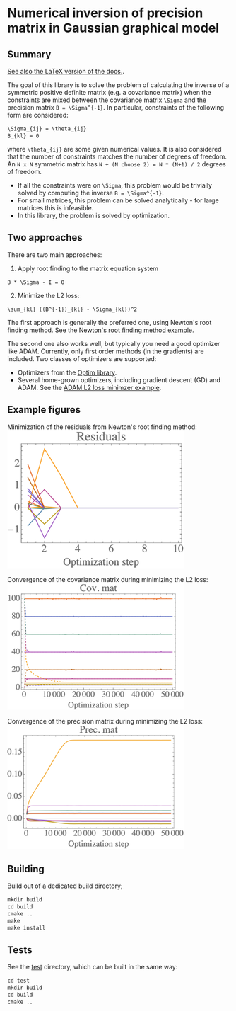 # Numerical inversion of precision matrix in Gaussian graphical model

## Summary

[See also the LaTeX version of the docs.](doc/doc.pdf).

The goal of this library is to solve the problem of calculating the inverse of a symmetric positive definite matrix (e.g. a covariance matrix) when the constraints are mixed between the covariance matrix `\Sigma` and the precision matrix `B = \Sigma^{-1}`. In particular, constraints of the following form are considered:
```
\Sigma_{ij} = \theta_{ij}
B_{kl} = 0
```
where `\theta_{ij}` are some given numerical values. It is also considered that the number of constraints matches the number of degrees of freedom. An `N x N` symmetric matrix has `N + (N choose 2) = N * (N+1) / 2` degrees of freedom.

* If all the constraints were on `\Sigma`, this problem would be trivially solved by computing the inverse `B = \Sigma^{-1}`.
* For small matrices, this problem can be solved analytically - for large matrices this is infeasible.
* In this library, the problem is solved by optimization.

## Two approaches

There are two main approaches:

1. Apply root finding to the matrix equation system
```
B * \Sigma - I = 0
```

2. Minimize the L2 loss:
```
\sum_{kl} ((B^{-1})_{kl} - \Sigma_{kl})^2
```

The first approach is generally the preferred one, using Newton's root finding method. See the [Newton's root finding method example](test/src/root_find_newton_5d.cpp).

The second one also works well, but typically you need a good optimizer like ADAM. Currently, only first order methods (in the gradients) are included. Two classes of optimizers are supported:
* Optimizers from the [Optim library](https://github.com/kthohr/optim).
* Several home-grown optimizers, including gradient descent (GD) and ADAM.
See the [ADAM L2 loss minimzer example](test/src/l2_adam_5d.cpp).

## Example figures

Minimization of the residuals from Newton's root finding method:
<img src="readme_figures/residuals.png" alt="drawing" width="400"/>

Convergence of the covariance matrix during minimizing the L2 loss:
<img src="readme_figures/cov.png" alt="drawing" width="400"/>

Convergence of the precision matrix during minimizing the L2 loss:
<img src="readme_figures/prec.png" alt="drawing" width="400"/>

## Building

Build out of a dedicated build directory;
```
mkdir build
cd build
cmake ..
make
make install
```

## Tests

See the [test](test) directory, which can be built in the same way:
```
cd test
mkdir build
cd build
cmake ..
```